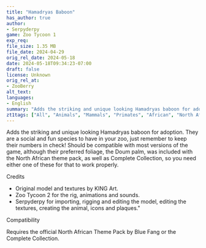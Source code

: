 ```yaml
---
title: "Hamadryas Baboon"
has_author: true
author: 
- Serpyderpy
game: Zoo Tycoon 1
exp_req:
file_size: 1.35 MB
file_date: 2024-04-29
orig_rel_date: 2024-05-18
date: 2024-05-18T09:34:23-07:00
draft: false
license: Unknown
orig_rel_at: 
- ZooBerry
alt_text: 
languages:
- English
summary: "Adds the striking and unique looking Hamadryas baboon for adoption."
zt1tags: ["All", "Animals", "Mammals", "Primates", "African", "North African"]
---
```

Adds the striking and unique looking Hamadryas baboon for adoption. They are a social and fun species to have in your zoo, just remember to keep their numbers in check! Should be compatible with most versions of the game, although their preferred foliage, the Doum palm, was included with the North African theme pack, as well as Complete Collection, so you need either one of these for that to work properly.

Credits

- Original model and textures by KING Art.
- Zoo Tycoon 2 for the rig, animations and sounds.
- Serpyderpy for importing, rigging and editing the model, editing the textures, creating the animal, icons and plaques."


Compatibility


Requires the official North African Theme Pack by Blue Fang or the Complete Collection.